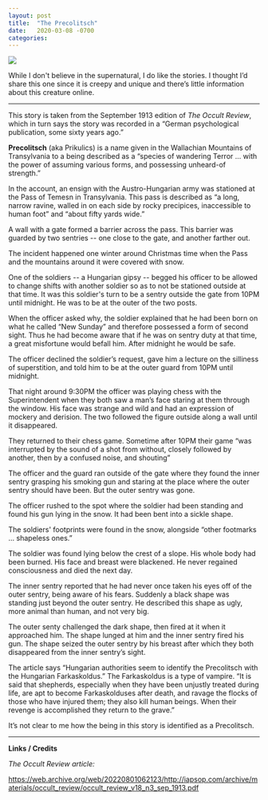 ```yaml
---
layout: post
title:  "The Precolitsch"
date:   2020-03-08 -0700
categories:
---
```


![](/mysteries/images/Precolitsch.jpg)

While I don't believe in the supernatural, I do like the stories.  I thought I’d share this one since it is creepy and unique and there’s little information about this creature online.

----

This story is taken from the September 1913 edition of *The Occult Review*, which in turn says the story was recorded in a “German psychological publication, some sixty years ago.”

**Precolitsch** (aka Prikulics) is a name given in the Wallachian Mountains of Transylvania to a being described as a “species of wandering Terror ... with the power of assuming various forms, and possessing unheard-of strength.”

In the account, an ensign with the Austro-Hungarian army was stationed at the Pass of Temesn in Transylvania.  This pass is described as “a long, narrow ravine, walled in on each side by rocky precipices, inaccessible to human foot” and “about fifty yards wide.”

A wall with a gate formed a barrier across the pass.  This barrier was guarded by two sentries -- one close to the gate, and another farther out.

The incident happened one winter around Christmas time when the Pass and the mountains around it were covered with snow.

One of the soldiers -- a Hungarian gipsy -- begged his officer to be allowed to change shifts with another soldier so as to not be stationed outside at that time.  It was this soldier's turn to be a sentry outside the gate from 10PM until midnight.  He was to be at the outer of the two posts.

When the officer asked why, the soldier explained that he had been born on what he called “New Sunday” and therefore possessed a form of second sight.  Thus he had become aware that if he was on sentry duty at that time, a great misfortune would befall him.  After midnight he would be safe.

The officer declined the soldier’s request, gave him a lecture on the silliness of superstition, and told him to be at the outer guard from 10PM until midnight.

That night around 9:30PM the officer was playing chess with the Superintendent when they both saw a man’s face staring at them through the window.  His face was strange and wild and had an expression of mockery and derision.  The two followed the figure outside along a wall until it disappeared.

They returned to their chess game.  Sometime after 10PM their game “was interrupted by the sound of a shot from without, closely followed by another, then by a confused noise, and shouting”

The officer and the guard ran outside of the gate where they found the inner sentry grasping his smoking gun and staring at the place where the outer sentry should have been.  But the outer sentry was gone.

The officer rushed to the spot where the soldier had been standing and found his gun lying in the snow.  It had been bent into a sickle shape.

The soldiers' footprints were found in the snow, alongside “other footmarks ... shapeless ones.”

The soldier was found lying below the crest of a slope.  His whole body had been burned.  His face and breast were blackened.  He never regained consciousness and died the next day.

The inner sentry reported that he had never once taken his eyes off of the outer sentry, being aware of his fears.  Suddenly a black shape was standing just beyond the outer sentry.  He described this shape as ugly, more animal than human, and not very big.

The outer senty challenged the dark shape, then fired at it when it approached him.  The shape lunged at him and the inner sentry fired his gun.  The shape seized the outer sentry by his breast after which they both disappeared from the inner sentry’s sight.

The article says “Hungarian authorities seem to identify the Precolitsch with the Hungarian Farkaskoldus.”  The Farkaskoldus is a type of vampire.  “It is said that shepherds, especially when they have been unjustly treated during life, are apt to become Farkaskolduses after death, and ravage the flocks of those who have injured them; they also kill human beings. When their revenge is accomplished they return to the grave.”

It’s not clear to me how the being in this story is identified as a Precolitsch.


----



**Links / Credits**


*The Occult Review article:*

<https://web.archive.org/web/20220801062123/http://iapsop.com/archive/materials/occult_review/occult_review_v18_n3_sep_1913.pdf>

